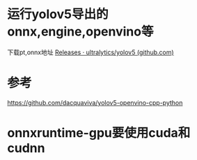 # 运行yolov5导出的onnx,engine,openvino等

下载pt,onnx地址 [Releases · ultralytics/yolov5 (github.com)](https://github.com/ultralytics/yolov5/releases)



# 参考

https://github.com/dacquaviva/yolov5-openvino-cpp-python



# onnxruntime-gpu要使用cuda和cudnn

